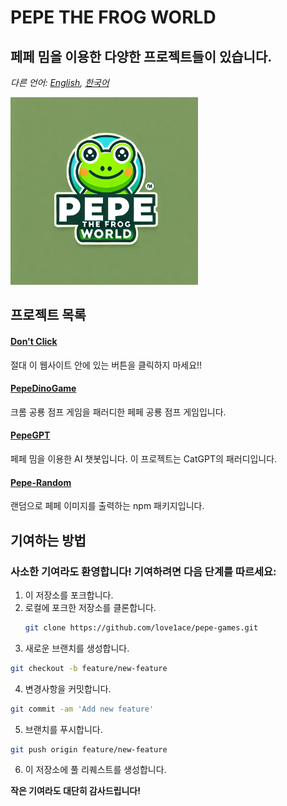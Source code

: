 # PEPE THE FROG WORLD

## 페페 밈을 이용한 다양한 프로젝트들이 있습니다.

_다른 언어: [English](README.md), [한국어](README.ko.md)_

<img src="pepe_img/img_5108/pepe5108.png" alt="Example Image" width="300" />

## 프로젝트 목록

#### [Don't Click](https://love1ace.github.io/pepe-world/projects/dontclick/index.html)
절대 이 웹사이트 안에 있는 버튼을 클릭하지 마세요!!

#### [PepeDinoGame](https://love1ace.github.io/pepe-world/projects/pepedinogame/dino.html)
크롬 공룡 점프 게임을 패러디한 페페 공룡 점프 게임입니다.

#### [PepeGPT](https://love1ace.github.io/pepe-world/projects/pepegpt/index.html)
페페 밈을 이용한 AI 챗봇입니다. 이 프로젝트는 CatGPT의 패러디입니다.

#### [Pepe-Random](https://github.com/love1ace/npm-random-pepes)
랜덤으로 페페 이미지를 출력하는 npm 패키지입니다.

## 기여하는 방법

### 사소한 기여라도 환영합니다! 기여하려면 다음 단계를 따르세요:

1. 이 저장소를 포크합니다.
2. 로컬에 포크한 저장소를 클론합니다.
   ```bash
   git clone https://github.com/love1ace/pepe-games.git
   ```
3.	새로운 브랜치를 생성합니다.
   ```bash
 git checkout -b feature/new-feature
```

4.	변경사항을 커밋합니다.
   ```bash
  git commit -am 'Add new feature'
```

5.	브랜치를 푸시합니다.
   ```bash
 git push origin feature/new-feature
```

6.	이 저장소에 풀 리퀘스트를 생성합니다.


**작은 기여라도 대단히 감사드립니다!**


